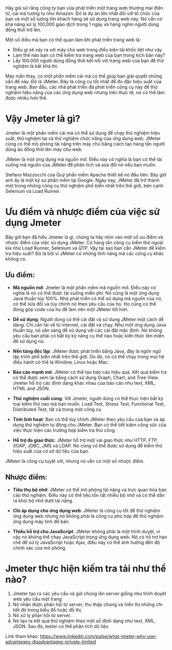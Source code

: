 Hãy giả sử rằng công ty bạn vừa phát triển một trang web thương mại điện tử, cái mà tương tự như Amazon. Đó là dự án lớn nhất đối với tổ chức của bạn và một số lượng lớn khách hàng sẽ sử dụng trang web này. Nó cần có khả năng xử lý 100,000 giao dịch trong 1 ngày và hàng nghìn người dùng đồng thời trở lên. 

Một số điều mà bạn có thể quan tâm khi phát triển trang web là:

* Điều gì sẽ xảy ra với máy chủ web trong điều kiện tải khốc liệt như vậy
* Làm thế nào bạn có thể kiểm tra trang web của bạn trong kịch bản này?
* Lấy 100.000 người dùng đồng thời kết nối với trang web của bạn để thử nghiệm là bất khả thi.

May mắn thay, có một phần mềm cái mà có thể giúp bạn giải quyết những vấn đề này. Đó là JMeter. Đây là công cụ tốt nhất để đo đặc hiệu suất của trang web. Ban đầu, các nhà phát triển đã phát triển công cụ này để thử nghiệm hiệu năng của các ứng dụng web nhưng trên thực tế, nó có thể làm được nhiều hơn thế.
# Vậy Jmeter là gì? 

Jmeter là một phần mềm cái mà có thể sử dụng để chạy thử nghiệm hiệu suất, thử nghiệm tại và thử nghiệm chức năng của ứng dụng web. JMeter cũng có thể mô phỏng tải nặng trên máy chủ bằng cách tạo hàng tấn người dùng ảo đồng thời lên máy chủ web.

JMeter là một ứng dụng mã nguồn mở. Điều này có nghĩa là bạn có thể tải xuống mã nguồn của JMeter để phân tích và sửa đổi nó nếu bạn muốn.

Stefano Mazzocchi của Quỹ phần mềm Apache thiết kế nó đầu tiên. Bây giờ anh ấy là một kỹ sư phần mềm tại Google. Ngày nay, JMeter đã trở thành một trong những công cụ thử nghiệm phổ biến nhất trên thế giới, bên cạnh Selenium và Load Runner.

# Ưu điểm và nhược điểm của việc sử dụng Jmeter

Bây giờ bạn đã hiểu Jmeter là gì, chúng ta hãy nhìn vào một số ưu điểm và nhược điểm của việc sử dụng JMeter. Có hàng tấn công cụ kiểm thử ngoài kia như Load Runner, Selenium và QTP. Vậy tại sao bạn cần JMeter để kiểm tra hiệu suất? Đó là bởi vì JMeter có những tính năng mà các công cụ khác không có.

## Ưu điểm: 
 
* **Mã nguồn mở**: Jmeter là một phần mềm mã nguồn mở. Điều này có nghĩa là nó có thể được tải xuống miễn phí. Nó cũng là một ứng dụng Java thuần túy 100%. Nhà phát triển có thể sử dụng mã nguồn của nó, có thể sửa đổi và tùy chỉnh nó theo yêu cầu của họ. Họ cũng có thể đóng góp code của họ để làm nên một JMeter tốt hơn.

* **Dễ sử dụng**: Người dùng có thể cài đặt và sử dụng JMeter một cách dễ dàng. Chỉ cần tải về từ internet, cài đặt và chạy. Như một ứng dụng Java thuần túy, nó sẵn sàng để sử dụng với các cài đặt mặc định. Nó không yêu cầu bạn phải có bất kỳ kỹ năng cụ thể nào hoặc kiến thức tên miền để sử dụng nó.

* **Nền tảng độc lập**: JMeter được phát triển bằng Java, đây là ngôn ngữ lập trình phổ biến nhất trên thế giới. Do đó, nó có thể chạy trong mọi hệ điều hành có thể là Window, Linux hoặc Mac.

* **Báo cáo mạnh mẽ**: JMeter có thể tạo báo cáo hiệu quả. Kết quả kiểm tra có thể được xem lại bằng cách sử dụng Graph, Chart, and Tree View. Jmeter hỗ trợ các định dạng khác nhau của báo cáo như text, XML, HTML and JSON. 

* **Thử nghiệm cuối cùng**: Với Jmeter, người dùng có thể thực hiện bất kỳ loại kiểm thử nào mà bạn muốn. Load Test, Stress Test, Functional Test, Distributed Test, tất cả trong một công cụ

* **Tính linh hoạt**: Bạn có thể tùy chỉnh JMeter theo yêu cầu của bạn và áp dụng thử nghiệm tự động cho JMeter. Bạn có thể tiết kiệm công sức của việc thực hiện các trường hợp kiểm tra thủ công.

* **Hỗ trợ đa giao thức**: JMeter hỗ trợ một vài giao thức như HTTP, FTP, SOAP, JDBC, JMS và LDAP. Nó cũng có thể được sử dụng để kiểm thử hiệu suất của cơ sở dữ liệu của bạn.

JMeter là công cụ tuyệt vời, nhưng nó vẫn có một số nhược điểm.

## Nhược điểm: 

* **Tiêu thụ bộ nhớ:** JMeter có thể mô phỏng tải nặng và trực quan hóa báo cáo thử nghiệm. Điều này có thể tiêu tốn rất nhiều bộ nhớ và có thể dẫn ra khỏi bộ nhớ dưới tải nặng.

* **Chỉ áp dụng cho ứng dụng web**: JMeter là công cụ tốt để thử nghiệm ứng dụng web nhưng nó không phải là công cụ phù hợp để thử nghiệm ứng dụng máy tính để bàn.

* **Thiếu hỗ trợ cho JavaScript**: JMeter không phải là một trình duyệt, vì vậy nó không thể chạy JavaScript trong ứng dụng web. Nó có hỗ trợ hạn chế để xử lý JavaScript hoặc Ajax, điều này có thể ảnh hưởng đến độ chính xác của mô phỏng.

# Jmeter thực hiện kiếm tra tải như thế nào? 
1. Jmeter tạo ra các yêu cầu và gửi chúng lên server giống như trình duyệt web yêu cầu một trang
2. Nó nhận được phản hồi từ server, thu thập chúng và hiển thị những chi tiết đó trong biểu đồ hoặc đồ thị.
3. Nó xử lý phản hồi từ server.
4. Nó tạo ra kết quả thử nghiệm theo một số định dạng như text, XML, JSON. Sau đó, tester có thể phân tích dữ liệu

Link tham khảo: 
https://www.linkedin.com/pulse/what-jmeter-why-use-advantages-disadvantages-private-limited